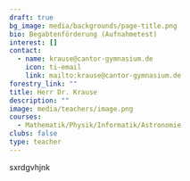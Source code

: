```yaml
---
draft: true
bg_image: media/backgrounds/page-title.png
bio: Begabtenförderung (Aufnahmetest)
interest: []
contact:
  - name: krause@cantor-gymnasium.de
    icon: ti-email
    link: mailto:krause@cantor-gymnasium.de
forestry_link: ""
title: Herr Dr. Krause
description: ""
image: media/teachers/image.png
courses:
  - Mathematik/Physik/Informatik/Astronomie
clubs: false
type: teacher
---
```

sxrdgvhjnk